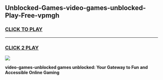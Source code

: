 
## Unblocked-Games-video-games-unblocked-Play-Free-vpmgh
<h3>
<a href="https://premium76.site?title=video-games-unblocked&ref=17A">CLICK TO PLAY</a></h3>
<hr>

<h3>
<a href="https://premium76.site?title=video-games-unblocked&ref=17A">CLICK 2 PLAY</a>
  
</h3>

<a href="https://premium76.site?title=video-games-unblocked&ref=17A"><img src="https://clearcache.store/games.png"></a>


**video-games-unblocked games unblocked: Your Gateway to Fun and Accessible Online Gaming**
